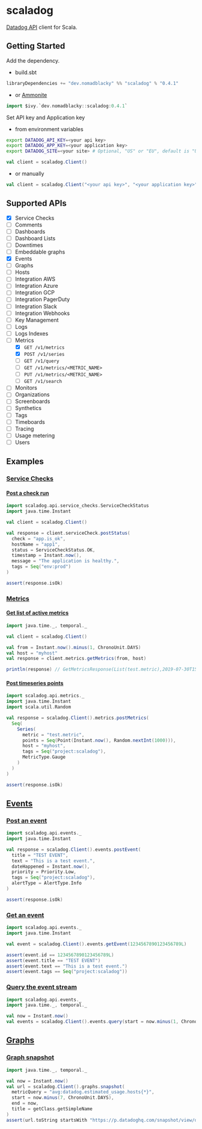 # scaladog

[Datadog API](https://docs.datadoghq.com/api/) client for Scala.

## Getting Started

Add the dependency.

+ build.sbt

```scala
libraryDependencies += "dev.nomadblacky" %% "scaladog" % "0.4.1"
```

+ or [Ammonite](http://ammonite.io)

```scala
import $ivy.`dev.nomadblacky::scaladog:0.4.1`
```

Set API key and Application key

+ from environment variables

```bash
export DATADOG_API_KEY=<your api key>
export DATADOG_APP_KEY=<your application key>
export DATADOG_SITE=<your site> # Optional, "US" or "EU", default is "US"
```

```scala
val client = scaladog.Client()
```

+ or manually

```scala
val client = scaladog.Client("<your api key>", "<your application key>", scaladog.api.DatadogSite.US)
```

## Supported APIs

+ [x] Service Checks
+ [ ] Comments
+ [ ] Dashboards
+ [ ] Dashboard Lists
+ [ ] Downtimes
+ [ ] Embeddable graphs
+ [x] Events
+ [ ] Graphs
+ [ ] Hosts
+ [ ] Integration AWS
+ [ ] Integration Azure
+ [ ] Integration GCP
+ [ ] Integration PagerDuty
+ [ ] Integration Slack
+ [ ] Integration Webhooks
+ [ ] Key Management
+ [ ] Logs
+ [ ] Logs Indexes
+ [ ] Metrics
  + [x] `GET /v1/metrics`
  + [x] `POST /v1/series`
  + [ ] `GET /v1/query`
  + [ ] `GET /v1/metrics/<METRIC_NAME>`
  + [ ] `PUT /v1/metrics/<METRIC_NAME>`
  + [ ] `GET /v1/search`
+ [ ] Monitors
+ [ ] Organizations
+ [ ] Screenboards
+ [ ] Synthetics
+ [ ] Tags
+ [ ] Timeboards
+ [ ] Tracing
+ [ ] Usage metering
+ [ ] Users

## Examples

### [Service Checks](https://docs.datadoghq.com/api/?lang=bash#service-checks)

#### [Post a check run](https://docs.datadoghq.com/api/?lang=bash#post-a-check-run)

```scala
import scaladog.api.service_checks.ServiceCheckStatus
import java.time.Instant

val client = scaladog.Client()

val response = client.serviceCheck.postStatus(
  check = "app.is_ok",
  hostName = "app1",
  status = ServiceCheckStatus.OK,
  timestamp = Instant.now(),
  message = "The application is healthy.",
  tags = Seq("env:prod")
)

assert(response.isOk)
```

### [Metrics](https://docs.datadoghq.com/api/?lang=bash#metrics)

#### [Get list of active metrics](https://docs.datadoghq.com/api/?lang=bash#get-list-of-active-metrics)

```scala
import java.time._, temporal._

val client = scaladog.Client()

val from = Instant.now().minus(1, ChronoUnit.DAYS)
val host = "myhost"
val response = client.metrics.getMetrics(from, host)

println(response) // GetMetricsResponse(List(test.metric),2019-07-30T15:22:39Z,Some(myhost))
```

#### [Post timeseries points](https://docs.datadoghq.com/api/?lang=bash#post-timeseries-points)

```scala
import scaladog.api.metrics._
import java.time.Instant
import scala.util.Random

val response = scaladog.Client().metrics.postMetrics(
  Seq(
    Series(
      metric = "test.metric",
      points = Seq(Point(Instant.now(), Random.nextInt(1000))),
      host = "myhost",
      tags = Seq("project:scaladog"),
      MetricType.Gauge
    )
  )
)

assert(response.isOk)
```

## [Events](https://docs.datadoghq.com/api/?lang=bash#events)

### [Post an event](https://docs.datadoghq.com/api/?lang=bash#post-an-event)

```scala
import scaladog.api.events._
import java.time.Instant

val response = scaladog.Client().events.postEvent(
  title = "TEST EVENT",
  text = "This is a test event.",
  dateHappened = Instant.now(),
  priority = Priority.Low,
  tags = Seq("project:scaladog"),
  alertType = AlertType.Info
)

assert(response.isOk)
```

### [Get an event](https://docs.datadoghq.com/api/?lang=bash#get-an-event)

```scala
import scaladog.api.events._
import java.time.Instant

val event = scaladog.Client().events.getEvent(1234567890123456789L)

assert(event.id == 1234567890123456789L)
assert(event.title == "TEST EVENT")
assert(event.text == "This is a test event.")
assert(event.tags == Seq("project:scaladog"))
```

### [Query the event stream](https://docs.datadoghq.com/api/?lang=bash#query-the-event-stream)

```scala
import scaladog.api.events._
import java.time._, temporal._

val now = Instant.now()
val events = scaladog.Client().events.query(start = now.minus(1, ChronoUnit.DAYS), end = now)
```

## [Graphs](https://docs.datadoghq.com/api/?lang=bash#graphs)

### [Graph snapshot](https://docs.datadoghq.com/api/?lang=bash#graph-snapshot)

```scala
import java.time._, temporal._

val now = Instant.now()
val url = scaladog.Client().graphs.snapshot(
  metricQuery = "avg:datadog.estimated_usage.hosts{*}",
  start = now.minus(7, ChronoUnit.DAYS),
  end = now,
  title = getClass.getSimpleName
)
assert(url.toString startsWith "https://p.datadoghq.com/snapshot/view/dd-snapshots-prod/")
```
